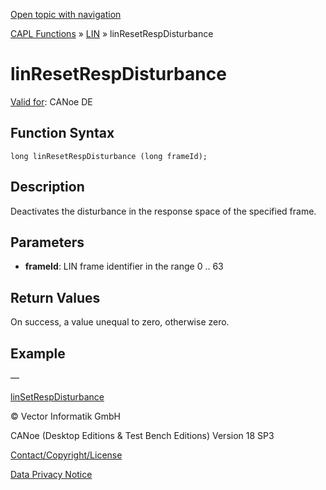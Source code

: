 [Open topic with navigation](../../../../../CANoeDEFamily.htm#Topics/CAPLFunctions/LIN/Functions/CAPLfunctionLINResetRespDisturbance.md)

[CAPL Functions](../../CAPLfunctions.md) » [LIN](../CAPLfunctionsLINOverview.md) » linResetRespDisturbance

# linResetRespDisturbance

[Valid for](../../../Shared/FeatureAvailability.md):  CANoe DE

## Function Syntax

```
long linResetRespDisturbance (long frameId);
```

## Description

Deactivates the disturbance in the response space of the specified frame.

## Parameters

- **frameId**: LIN frame identifier in the range 0 .. 63

## Return Values

On success, a value unequal to zero, otherwise zero.

## Example

—

[linSetRespDisturbance](CAPLfunctionLINSetRespDisturbance.md)

© Vector Informatik GmbH

CANoe (Desktop Editions & Test Bench Editions) Version 18 SP3

[Contact/Copyright/License](../../../Shared/ContactCopyrightLicense.md)

[Data Privacy Notice](https://www.vector.com/int/en/company/get-info/privacy-policy/)